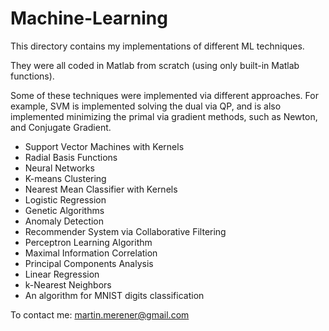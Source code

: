 Machine-Learning
================

This directory contains my implementations of different ML techniques. 

They were all coded in Matlab from scratch (using only built-in Matlab functions).

Some of these techniques were implemented via different approaches. For example, SVM is implemented solving the dual via QP, and is also implemented minimizing the primal via gradient methods, such as Newton, and Conjugate Gradient.

- Support Vector Machines with Kernels
- Radial Basis Functions
- Neural Networks
- K-means Clustering
- Nearest Mean Classifier with Kernels
- Logistic Regression
- Genetic Algorithms
- Anomaly Detection
- Recommender System via Collaborative Filtering
- Perceptron Learning Algorithm
- Maximal Information Correlation
- Principal Components Analysis
- Linear Regression
- k-Nearest Neighbors
- An algorithm for MNIST digits classification


To contact me: martin.merener@gmail.com

